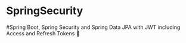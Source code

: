 # SpringSecurity


#Spring Boot, Spring Security and Spring Data JPA with JWT including Access and Refresh Tokens 🔑
